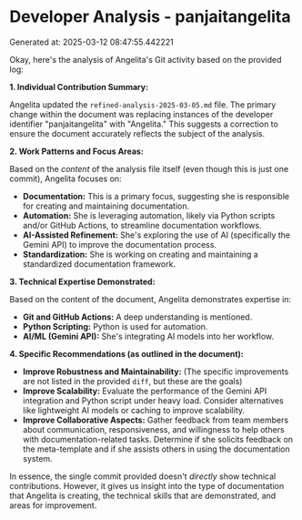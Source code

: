 # Developer Analysis - panjaitangelita
Generated at: 2025-03-12 08:47:55.442221

Okay, here's the analysis of Angelita's Git activity based on the provided log:

**1. Individual Contribution Summary:**

Angelita updated the `refined-analysis-2025-03-05.md` file.  The primary change within the document was replacing instances of the developer identifier "panjaitangelita" with "Angelita." This suggests a correction to ensure the document accurately reflects the subject of the analysis.

**2. Work Patterns and Focus Areas:**

Based on the *content* of the analysis file itself (even though this is just one commit), Angelita focuses on:

*   **Documentation:** This is a primary focus, suggesting she is responsible for creating and maintaining documentation.
*   **Automation:** She is leveraging automation, likely via Python scripts and/or GitHub Actions, to streamline documentation workflows.
*   **AI-Assisted Refinement:**  She's exploring the use of AI (specifically the Gemini API) to improve the documentation process.
*   **Standardization:** She is working on creating and maintaining a standardized documentation framework.

**3. Technical Expertise Demonstrated:**

Based on the content of the document, Angelita demonstrates expertise in:

*   **Git and GitHub Actions:** A deep understanding is mentioned.
*   **Python Scripting:** Python is used for automation.
*   **AI/ML (Gemini API):**  She's integrating AI models into her workflow.

**4. Specific Recommendations (as outlined in the document):**

*   **Improve Robustness and Maintainability:**  (The specific improvements are not listed in the provided `diff`, but these are the goals)
*   **Improve Scalability:**  Evaluate the performance of the Gemini API integration and Python script under heavy load. Consider alternatives like lightweight AI models or caching to improve scalability.
*   **Improve Collaborative Aspects:**  Gather feedback from team members about communication, responsiveness, and willingness to help others with documentation-related tasks.  Determine if she solicits feedback on the meta-template and if she assists others in using the documentation system.

In essence, the single commit provided doesn't *directly* show technical contributions. However, it gives us insight into the type of documentation that Angelita is creating, the technical skills that are demonstrated, and areas for improvement.
